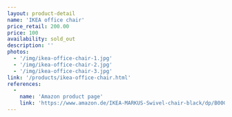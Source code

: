 ```yaml
---
layout: product-detail
name: 'IKEA office chair'
price_retail: 200.00
price: 100
availability: sold_out
description: ''
photos:
  - '/img/ikea-office-chair-1.jpg'
  - '/img/ikea-office-chair-2.jpg'
  - '/img/ikea-office-chair-3.jpg'
link: '/products/ikea-office-chair.html'
references:
  -
    name: 'Amazon product page'
    link: 'https://www.amazon.de/IKEA-MARKUS-Swivel-chair-black/dp/B00GMMDYA8/ref=sr_1_1?ie=UTF8&qid=1473186108&sr=8-1&keywords=markus+ikea+chair'
---
```

